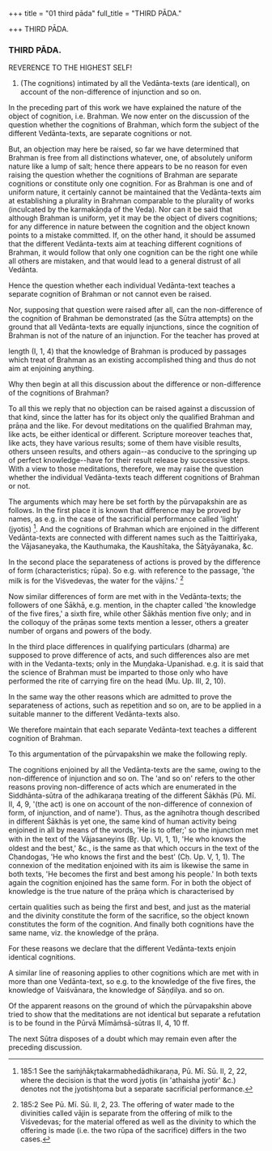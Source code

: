 +++
title = "01 third pāda"
full_title = "THIRD PĀDA."

+++
THIRD PĀDA.



### THIRD PĀDA.

REVERENCE TO THE HIGHEST SELF!

1. (The cognitions) intimated by all the Vedānta-texts (are identical), on account of the non-difference of injunction and so on.

In the preceding part of this work we have explained the nature of the object of cognition, i.e. Brahman. We now enter on the discussion of the question whether the cognitions of Brahman, which form the subject of the different Vedānta-texts, are separate cognitions or not.

But, an objection may here be raised, so far we have determined that Brahman is free from all distinctions whatever, one, of absolutely uniform nature like a lump of salt; hence there appears to be no reason for even raising the question whether the cognitions of Brahman are separate cognitions or constitute only one cognition. For as Brahman is one and of uniform nature, it certainly cannot be maintained that the Vedānta-texts aim at establishing a plurality in Brahman comparable to the plurality of works (inculcated by the karmakāṇḍa of the Veda). Nor can it be said that although Brahman is uniform, yet it may be the object of divers cognitions; for any difference in nature between the cognition and the object known points to a mistake committed. If, on the other hand, it should be assumed that the different Vedānta-texts aim at teaching different cognitions of Brahman, it would follow that only one cognition can be the right one while all others are mistaken, and that would lead to a general distrust of all Vedānta.

Hence the question whether each individual Vedānta-text teaches a separate cognition of Brahman or not cannot even be raised.

Nor, supposing that question were raised after all, can the non-difference of the cognition of Brahman be demonstrated (as the Sūtra attempts) on the ground that all Vedānta-texts are equally injunctions, since the cognition of Brahman is not of the nature of an injunction. For the teacher has proved at

length (I, 1, 4) that the knowledge of Brahman is produced by passages which treat of Brahman as an existing accomplished thing and thus do not aim at enjoining anything.

Why then begin at all this discussion about the difference or non-difference of the cognitions of Brahman?

To all this we reply that no objection can be raised against a discussion of that kind, since the latter has for its object only the qualified Brahman and prāṇa and the like. For devout meditations on the qualified Brahman may, like acts, be either identical or different. Scripture moreover teaches that, like acts, they have various results; some of them have visible results, others unseen results, and others again--as conducive to the springing up of perfect knowledge--have for their result release by successive steps. With a view to those meditations, therefore, we may raise the question whether the individual Vedānta-texts teach different cognitions of Brahman or not.

The arguments which may here be set forth by the pūrvapakshin are as follows. In the first place it is known that difference may be proved by names, as e.g. in the case of the sacrificial performance called 'light' (jyotis) [^fn_123]. And the cognitions of Brahman which are enjoined in the different Vedānta-texts are connected with different names such as the Taittirīyaka, the Vājasaneyaka, the Kauthumaka, the Kaushītaka, the Śāṭyāyanaka, &c.

In the second place the separateness of actions is proved by the difference of form (characteristics; rūpa). So e.g. with reference to the passage, 'the milk is for the Viśvedevas, the water for the vājins.'  [^fn_124]

[^fn_123]: 185:1 See the saṁjñākr̥takarmabhedādhikaraṇa, Pū. Mī. Sū. II, 2, 22, where the decision is that the word jyotis (in 'athaisha jyotir' &c.) denotes not the jyotishṭoma but a separate sacrificial performance.

[^fn_124]: 185:2 See Pū. Mī. Sū. II, 2, 23. The offering of water made to the divinities called vājin is separate from the offering of milk to the Viśvedevas; for the material offered as well as the divinity to which the offering is made (i.e. the two rūpa of the sacrifice) differs in the two cases.

Now similar differences of form are met with in the Vedānta-texts; the followers of one Śākhā, e.g. mention, in the chapter called 'the knowledge of the five fires,' a sixth fire, while other Śākhās mention five only; and in the colloquy of the prāṇas some texts mention a lesser, others a greater number of organs and powers of the body.

In the third place differences in qualifying particulars (dharma) are supposed to prove difference of acts, and such differences also are met with in the Vedanta-texts; only in the Muṇḍaka-Upanishad. e.g. it is said that the science of Brahman must be imparted to those only who have performed the rite of carrying fire on the head (Mu. Up. III, 2, 10).

In the same way the other reasons which are admitted to prove the separateness of actions, such as repetition and so on, are to be applied in a suitable manner to the different Vedānta-texts also.

We therefore maintain that each separate Vedānta-text teaches a different cognition of Brahman.

To this argumentation of the pūrvapakshin we make the following reply.

The cognitions enjoined by all the Vedānta-texts are the same, owing to the non-difference of injunction and so on. The 'and so on' refers to the other reasons proving non-difference of acts which are enumerated in the Siddhānta-sūtra of the adhikaraṇa treating of the different Śākhās (Pū. Mī. II, 4, 9, '(the act) is one on account of the non-difference of connexion of form, of injunction, and of name'). Thus, as the agnihotra though described in different Śākhās is yet one, the same kind of human activity being enjoined in all by means of the words, 'He is to offer;' so the injunction met with in the text of the Vājasaneyins (Br̥. Up. VI, 1, 1), 'He who knows the oldest and the best,' &c., is the same as that which occurs in the text of the Cḥandogas, 'He who knows the first and the best' (Cḥ. Up. V, 1, 1). The connexion of the meditation enjoined with its aim is likewise the same in both texts, 'He becomes the first and best among his people.' In both texts again the cognition enjoined has the same form. For in both the object of knowledge is the true nature of the prāṇa which is characterised by

certain qualities such as being the first and best, and just as the material and the divinity constitute the form of the sacrifice, so the object known constitutes the form of the cognition. And finally both cognitions have the same name, viz. the knowledge of the prāṇa.

For these reasons we declare that the different Vedānta-texts enjoin identical cognitions.

A similar line of reasoning applies to other cognitions which are met with in more than one Vedānta-text, so e.g. to the knowledge of the five fires, the knowledge of Vaiśvānara, the knowledge of Sāṇḍilya. and so on.

Of the apparent reasons on the ground of which the pūrvapakshin above tried to show that the meditations are not identical but separate a refutation is to be found in the Pūrvā Mīmāṁsā-sūtras II, 4, 10 ff.

The next Sūtra disposes of a doubt which may remain even after the preceding discussion.

